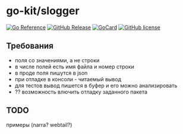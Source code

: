 # go-kit/slogger

[![Go Reference][ref1]][ref2]
 [![GitHub Release][gr1]][gr2]
 [![GoCard][gc1]][gc2]
 [![GitHub license][gl1]][gl2]

[ref1]: https://pkg.go.dev/badge/github.com/LeKovr/go-kit/slogger.svg
[ref2]: https://pkg.go.dev/github.com/LeKovr/go-kit/slogger
[gc1]: https://goreportcard.com/badge/github.com/LeKovr/go-kit/slogger
[gc2]: https://goreportcard.com/report/github.com/LeKovr/go-kit/slogger
[gr1]: https://img.shields.io/github/v/tag/Lekovr/go-kit?filter=slogger/*
[gr2]: https://github.com/LeKovr/go-kit/releases?q=slogger&expanded=true
[gl1]: https://img.shields.io/github/license/LeKovr/go-kit.svg
[gl2]: https://github.com/LeKovr/go-kit/blob/master/LICENSE

## Требования

* поля со значениями, а не строки
* в числе полей есть имя файла и номер строки
* в проде поля пишутся в json
* при отладке в консоли - читаемый вывод
* для тестов вывод пишется в буфер и его можно анализировать
* ?? возможность влючить отладку заданного пакета


## TODO

примеры (narra? webtail?)
